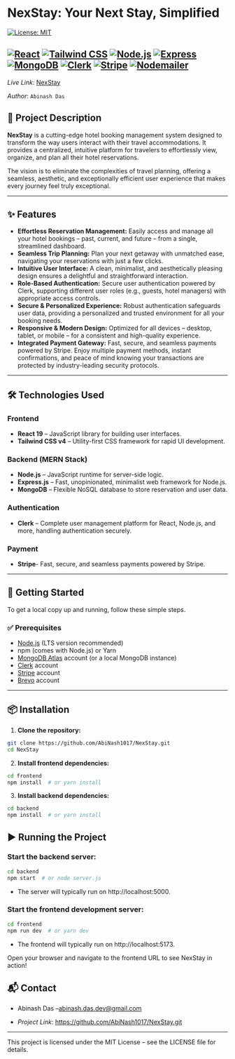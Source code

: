 # NexStay: Your Next Stay, Simplified

[![License: MIT](https://img.shields.io/badge/License-MIT-yellow.svg)](https://opensource.org/licenses/MIT)

[![React](https://img.shields.io/badge/React-19-61DAFB?logo=react&logoColor=white)](https://react.dev/)
[![Tailwind CSS](https://img.shields.io/badge/TailwindCSS-v4-38B2AC?logo=tailwind-css&logoColor=white)](https://tailwindcss.com/)
[![Node.js](https://img.shields.io/badge/Node.js-20.x-green?logo=node.js&logoColor=white)](https://nodejs.org/)
[![Express](https://img.shields.io/badge/Express.js-4.x-black?logo=express&logoColor=white)](https://expressjs.com/)
[![MongoDB](https://img.shields.io/badge/MongoDB-6.x-47A248?logo=mongodb&logoColor=white)](https://www.mongodb.com/)
[![Clerk](https://img.shields.io/badge/Clerk-Authentication-6E00FF?logo=clerk&logoColor=white)](https://clerk.dev)
[![Stripe](https://img.shields.io/badge/Stripe-Payments-635BFF?logo=stripe&logoColor=white)](https://stripe.com)
[![Nodemailer](https://img.shields.io/badge/Nodemailer-Email_Service-EA4335?logo=gmail&logoColor=white)](https://nodemailer.com)
---

*Live Link:* [NexStay](https://nexstay.vercel.app/)

*Author*: `Abinash Das`

## 📖 Project Description

**NexStay** is a cutting-edge hotel booking management system designed to transform the way users interact with their travel accommodations. It provides a centralized, intuitive platform for travelers to effortlessly view, organize, and plan all their hotel reservations.

The vision is to eliminate the complexities of travel planning, offering a seamless, aesthetic, and exceptionally efficient user experience that makes every journey feel truly exceptional.

---

## ✨ Features

- **Effortless Reservation Management:** Easily access and manage all your hotel bookings – past, current, and future – from a single, streamlined dashboard.
- **Seamless Trip Planning:** Plan your next getaway with unmatched ease, navigating your reservations with just a few clicks.
- **Intuitive User Interface:** A clean, minimalist, and aesthetically pleasing design ensures a delightful and straightforward interaction.
- **Role-Based Authentication:** Secure user authentication powered by Clerk, supporting different user roles (e.g., guests, hotel managers) with appropriate access controls.
- **Secure & Personalized Experience:** Robust authentication safeguards user data, providing a personalized and trusted environment for all your booking needs.
- **Responsive & Modern Design:** Optimized for all devices – desktop, tablet, or mobile – for a consistent and high-quality experience.
- **Integrated Payment Gateway:** Fast, secure, and seamless payments powered by Stripe. Enjoy multiple payment methods, instant confirmations, and peace of mind knowing your transactions are protected by industry-leading security protocols.
---

## 🛠️ Technologies Used

### Frontend
- **React 19** – JavaScript library for building user interfaces.
- **Tailwind CSS v4** – Utility-first CSS framework for rapid UI development.

### Backend (MERN Stack)
- **Node.js** – JavaScript runtime for server-side logic.
- **Express.js** – Fast, unopinionated, minimalist web framework for Node.js.
- **MongoDB** – Flexible NoSQL database to store reservation and user data.

### Authentication
- **Clerk** – Complete user management platform for React, Node.js, and more, handling authentication securely.

### Payment
- **Stripe**- Fast, secure, and seamless payments powered by Stripe.
---

## 🚀 Getting Started

To get a local copy up and running, follow these simple steps.

### ✅ Prerequisites

- [Node.js](https://nodejs.org/) (LTS version recommended)
- npm (comes with Node.js) or Yarn
- [MongoDB Atlas](https://www.mongodb.com/cloud/atlas) account (or a local MongoDB instance)
- [Clerk](https://clerk.dev/) account
- [Stripe](https://stripe.com) account
- [Brevo](https://brevo.com) account

---

## 📦 Installation

1. **Clone the repository:**

```bash
git clone https://github.com/AbiNash1017/NexStay.git
cd NexStay
```
2. **Install frontend dependencies:**
```bash
cd frontend
npm install  # or yarn install
```
3. **Install backend dependencies:**

```bash
cd backend
npm install  # or yarn install
```
## ▶️ Running the Project
### Start the backend server:
```bash
cd backend
npm start  # or node server.js
```
- The server will typically run on http://localhost:5000.

### Start the frontend development server:
```bash
cd frontend
npm run dev  # or yarn dev
```
- The frontend will typically run on http://localhost:5173.

Open your browser and navigate to the frontend URL to see NexStay in action!

## 📬 Contact
- Abinash Das –[abinash.das.dev@gmail.com](abinash.das.dev@gmail.com)

- *Project Link*: https://github.com/AbiNash1017/NexStay.git
---
This project is licensed under the MIT License – see the LICENSE file for details.

